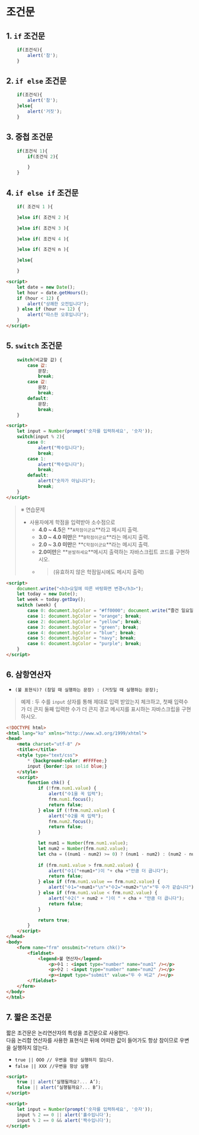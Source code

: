 # 조건문

## 1. `if` 조건문

```javascript
    if(조건식){
        alert('참');
    }
```

## 2. `if else` 조건문

```javascript
    if(조건식){
        alert('참');
    }else{
        alert('거짓');
    }
```

## 3. 중첩 조건문

```javascript
    if(조건식 1){
        if(조건식 2){

        }
    }
```

## 4. `if else if` 조건문

```javascript
    if( 조건식 1 ){

    }else if( 조건식 2 ){

    }else if( 조건식 3 ){

    }else if( 조건식 4 ){

    }else if( 조건식 n ){

    }else{

    }
```

```html
<script>
    let date = new Date();
    let hour = date.getHours();
    if (hour < 12) {
        alert("상쾌한 오전입니다");
    } else if (hour >= 12) {
        alert("따스한 오후입니다");
    }
</script>
```

## 5. `switch` 조건문

```javascript
    switch(비교할 값) {
        case 값: 
            문장; 
            break;
        case 값: 
            문장; 
            break;
        default:
            문장; 
            break;
    }
```

```html
<script>
    let input = Number(prompt('숫자를 입력하세요', '숫자'));
    switch(input % 2){
        case 0: 
            alert("짝수입니다"); 
            break;
        case 1: 
            alert("짝수입니다"); 
            break;
        default:
            alert("숫자가 아닙니다"); 
            break;
    }
</script>
```

> ※ 연습문제
>
> - 사용자에게 학점을 입력받아 소수점으로 
>   - **4.0 ~ 4.5**은 **`A학점이군요`**라고 메시지 출력.
>   - **3.0 ~ 4.0 미만**은 **`B학점이군요`**라는 메시지 출력.
>   - **2.0 ~ 3.0 미만**은 **`C학점이군요`**라는 메시지 출력.
>   - **2.0미만**은 **`분발하세요`**메시지 출력하는 자바스크립트 코드를 구현하시오.
>   - > (유효하지 않은 학점일시에도 메시지 출력)

```html
<script>
    document.write("<h3>요일에 따른 바탕화면 변경</h3>");
    let today = new Date();
    let week = today.getDay();
    switch (week) {
        case 0: document.bgColor = "#ff0000"; document.write(“즐건 일요일”);break;
        case 1: document.bgColor = "orange"; break;
        case 2: document.bgColor = "yellow"; break;
        case 3: document.bgColor = "green"; break;
        case 4: document.bgColor = "blue"; break;
        case 5: document.bgColor = "navy"; break;
        case 6: document.bgColor = "purple"; break;
    }
</script>
```

## 6. 삼항연산자

- `(불 표현식)? (참일 때 실행하는 문장) : (거짓일 때 실행하는 문장);`

> 예제 : 두 수를 `input` 상자를 통해 제대로 입력 받았는지 체크하고, 
> 첫째 입력수가 더 큰지 둘째 입력한 수가 더 큰지 경고 메시지를 표시하는 자바스크립을 구현하시오.

```html
<!DOCTYPE html>
<html lang="ko" xmlns="http://www.w3.org/1999/xhtml">
<head>
    <meta charset="utf-8" />
    <title></title>
    <style type="text/css">
        * {background-color: #FFFFee;}
        input {border:1px solid blue;}
    </style>
    <script>
        function chk() {
            if (!frm.num1.value) {
                alert("수1을 꼭 입력");
                frm.num1.focus();
                return false;
            } else if (!frm.num2.value) {
                alert("수2를 꼭 입력");
                frm.num2.focus();
                return false;
            }

            let num1 = Number(frm.num1.value);
            let num2 = Number(frm.num2.value);
            let cha = ((num1 - num2) >= 0) ? (num1 - num2) : (num2 - num1);
            
            if (frm.num1.value > frm.num2.value) {
                alert("수1("+num1+")이 "+ cha +"만큼 더 큽니다");
                return false;
            } else if (frm.num1.value == frm.num2.value) {
                alert("수1="+num1+"\n"+"수2="+num2+"\n"+"두 수가 같습니다"); return false;
            } else if (frm.num1.value < frm.num2.value) {
                alert("수2(" + num2 + ")이 " + cha + "만큼 더 큽니다");
                return false;
            }

            return true;
        }
    </script>
</head>
<body>
    <form name="frm" onsubmit="return chk()">
        <fieldset>
            <legend>불 연산자</legend>
                <p>수1 : <input type="number" name="num1" /></p>
                <p>수2 : <input type="number" name="num2" /></p>
                <p><input type="submit" value="두 수 비교" /></p>
        </fieldset>
    </form>
</body>
</html>
```

## 7. 짧은 조건문

짧은 조건문은 논리연산자의 특성을 조건문으로 사용한다.<br/> 다음 논리합 연산자를 사용한 표현식은 뒤에 어떠한 값이 들어가도 항상 참이므로 우변을 실행하지 않는다.

- `true || OOO // 우변을 항상 실행하지 않는다.`
- `false || XXX //우변을 항상 실행`

```html
<script>
    true || alert(‘실행될까요?... A’);
    false || alert(‘실행될까요?... B’);
</script>
```

```html
<script>
    let input = Number(prompt('숫자를 입력하세요', '숫자'));
    input % 2 == 0 || alert('홀수입니다');
    input % 2 == 0 && alert('짝수입니다');
</script>
```
